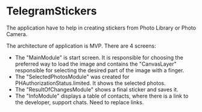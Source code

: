 # TelegramStickers

The application have to help in creating stickers from Photo Library or Photo Camera.

The architecture of application is MVP. 
There are 4 screens: 
  - The "MainModule" is start screen. It is responsible for choosing the preferred way to load the image 
    and contains the "CanvasLayer" responsible for selecting the desired part of the image with a finger.
  - The "SelectedPhotosModule" was created for PHAuthorizationStatus.limited. It shows the selected photos.
  - The "ResultOfChangesModule" shows a final sticker and saves it.
  - The "InfoModule" displays a table of contacts, where there is a link to the developer, support chats. Need to replace links.
